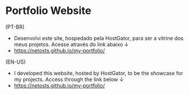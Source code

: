 # Portfolio Website
(PT-BR)
- Desenvolvi este site, hospedado pela HostGator, para ser a vitrine dos meus projetos. Acesse através do link abaixo ↓
- https://netosts.github.io/my-portfolio/

(EN-US)
- I developed this website, hosted by HostGator, to be the showcase for my projects. Access through the link below ↓
- https://netosts.github.io/my-portfolio/
